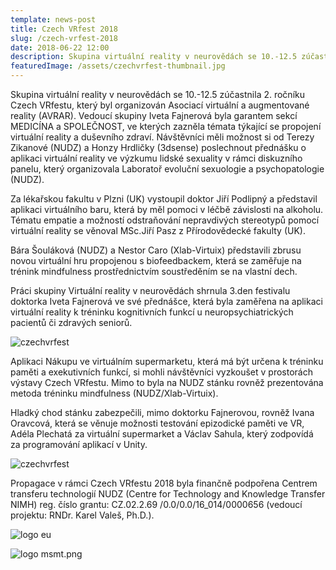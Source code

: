 ```yaml
---
template: news-post
title: Czech VRfest 2018
slug: /czech-vrfest-2018
date: 2018-06-22 12:00
description: Skupina virtuální reality v neurovědách se 10.-12.5 zúčastnila 2. ročníku Czech VRfestu, který byl organizován Asociací virtuální a augmentované reality 
featuredImage: /assets/czechvrfest-thumbnail.jpg
---
```


Skupina virtuální reality v neurovědách se 10.-12.5 zúčastnila 2. ročníku Czech VRfestu, který byl organizován Asociací virtuální a augmentované reality (AVRAR). Vedoucí skupiny Iveta Fajnerová byla garantem sekcí MEDICÍNA a SPOLEČNOST, ve kterých zazněla témata týkající se propojení virtuální reality a duševního zdraví. Návštěvníci měli možnost si od Terezy Zikanové (NUDZ) a Honzy Hrdličky (3dsense) poslechnout přednášku o aplikaci virtuální reality ve výzkumu lidské sexuality v rámci diskuzního panelu, který organizovala Laboratoř evoluční sexuologie a psychopatologie (NUDZ).

Za lékařskou fakultu v Plzni (UK) vystoupil doktor Jiří Podlipný a představil aplikaci virtuálního baru, která by měl pomoci v léčbě závislosti na alkoholu. Tématu empatie a možností odstraňování nepravdivých stereotypů pomocí virtuální reality se věnoval MSc.Jiří Pasz z Přírodovědecké fakulty (UK).

Bára Šouláková (NUDZ) a Nestor Caro (Xlab-Virtuix) představili zbrusu novou virtuální hru propojenou s biofeedbackem, která se zaměřuje na trénink mindfulness prostřednictvím soustředěním se na vlastní dech.

Práci skupiny Virtuální reality v neurovědách shrnula 3.den festivalu doktorka Iveta Fajnerová ve své přednášce, která byla zaměřena na aplikaci virtuální reality k tréninku kognitivních funkcí u neuropsychiatrických pacientů či zdravých seniorů.

![czechvrfest](/czechvrfest-02.jpg "czechvrfest")

Aplikaci Nákupu ve virtuálním supermarketu, která má být určena k tréninku paměti a exekutivních funkcí, si mohli návštěvníci vyzkoušet v prostorách výstavy Czech VRfestu. Mimo to byla na NUDZ stánku rovněž prezentována metoda tréninku mindfulness (NUDZ/Xlab-Virtuix).

Hladký chod stánku zabezpečili, mimo doktorku Fajnerovou, rovněž Ivana Oravcová, která se věnuje možnosti testování epizodické paměti ve VR, Adéla Plechatá za virtuální supermarket a Václav Sahula, který zodpovídá za programování aplikací v Unity.

![czechvrfest](/czechvrfest-04.jpg "czechvrfest")

Propagace v rámci Czech VRfestu 2018 byla finančně podpořena Centrem transferu technologií NUDZ (Centre for Technology and Knowledge Transfer NIMH) reg. číslo grantu: CZ.02.2.69 /0.0/0.0/16_014/0000656 (vedoucí projektu: RNDr. Karel Valeš, Ph.D.).

![logo eu](/logo-eu.png "logo eu")

![logo msmt.png](/logo-msmt.png "logo msmt")


